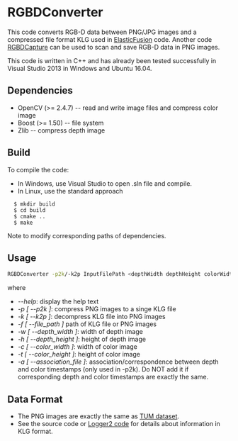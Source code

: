 # RGBDConverter
This code converts RGB-D data between PNG/JPG images and a compressed file format KLG used in [ElasticFusion](https://github.com/mp3guy/ElasticFusion) code. Another code [RGBDCapture](https://github.com/chaowang15/RGBDCapture) can be used to scan and save RGB-D data in PNG images.

This code is written in C++ and has already been tested successfully in Visual Studio 2013 in Windows and Ubuntu 16.04.

## Dependencies
- OpenCV (>= 2.4.7) -- read and write image files and compress color image
- Boost (>= 1.50) -- file system
- Zlib -- compress depth image

## Build
To compile the code:
* In Windows, use Visual Studio to open .sln file and compile.
* In Linux, use the standard approach
```
  $ mkdir build
  $ cd build
  $ cmake ..
  $ make
```
Note to modify corresponding paths of dependencies.

## Usage
```bash
RGBDConverter -p2k/-k2p InputFilePath <depthWidth depthHeight colorWidth colorHeight> <associationFile>
```
where
* *--help*: display the help text
* *-p [ --p2k ]*: compress PNG images to a singe KLG file
* *-k [ --k2p ]*: decompress KLG file into PNG images
* *-f [ --file_path ]*        path of KLG file or PNG images
* *-w [ --depth_width ]*:      width of depth image
* *-h [ --depth_height ]*:     height of depth image
* *-c [ --color_width ]*:      width of color image
* *-t [ --color_height ]*:     height of color image
* *-a [ --association_file ]*: association/correspondence between depth and color timestamps (only used in -p2k). Do NOT add it if corresponding depth and color timestamps are exactly the same.

## Data Format
* The PNG images are exactly the same as [TUM dataset](https://vision.in.tum.de/data/datasets/rgbd-dataset).
* See the source code or [Logger2 code](https://github.com/mp3guy/Logger2/blob/master/src/Logger2.cpp#L237) for details about information in KLG format.
